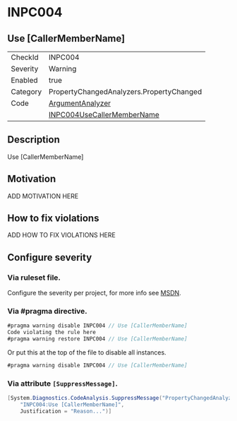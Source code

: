 # INPC004
## Use [CallerMemberName]

<!-- start generated table -->
<table>
  <tr>
    <td>CheckId</td>
    <td>INPC004</td>
  </tr>
  <tr>
    <td>Severity</td>
    <td>Warning</td>
  </tr>
  <tr>
    <td>Enabled</td>
    <td>true</td>
  </tr>
  <tr>
    <td>Category</td>
    <td>PropertyChangedAnalyzers.PropertyChanged</td>
  </tr>
  <tr>
    <td>Code</td>
     <td><a href="https://github.com/DotNetAnalyzers/PropertyChangedAnalyzers/blob/master/PropertyChangedAnalyzers.Analyzers/NodeAnalyzers/ArgumentAnalyzer.cs">ArgumentAnalyzer</a></td>
  </tr>
  <tr>
    <td></td>
     <td><a href="https://github.com/DotNetAnalyzers/PropertyChangedAnalyzers/blob/master/PropertyChangedAnalyzers.Analyzers/INPC004UseCallerMemberName.cs">INPC004UseCallerMemberName</a></td>
  </tr>
</table>
<!-- end generated table -->

## Description

Use [CallerMemberName]

## Motivation

ADD MOTIVATION HERE

## How to fix violations

ADD HOW TO FIX VIOLATIONS HERE

<!-- start generated config severity -->
## Configure severity

### Via ruleset file.

Configure the severity per project, for more info see [MSDN](https://msdn.microsoft.com/en-us/library/dd264949.aspx).

### Via #pragma directive.
```C#
#pragma warning disable INPC004 // Use [CallerMemberName]
Code violating the rule here
#pragma warning restore INPC004 // Use [CallerMemberName]
```

Or put this at the top of the file to disable all instances.
```C#
#pragma warning disable INPC004 // Use [CallerMemberName]
```

### Via attribute `[SuppressMessage]`.

```C#
[System.Diagnostics.CodeAnalysis.SuppressMessage("PropertyChangedAnalyzers.PropertyChanged", 
    "INPC004:Use [CallerMemberName]", 
    Justification = "Reason...")]
```
<!-- end generated config severity -->